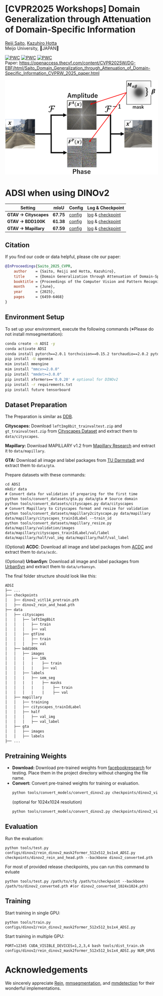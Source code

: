 # [CVPR2025 Workshops] Domain Generalization through Attenuation of Domain-Specific Information

[Reiji Saito](https://www.researchgate.net/scientific-contributions/Reiji-Saito-2306878039), [Kazuhiro Hotta](https://wwwms.meijo-u.ac.jp/kazuhotta/) <br />
Meijo University, 🍣JAPAN🍜

[![PWC](https://img.shields.io/endpoint.svg?url=https://paperswithcode.com/badge/domain-generalization-through-attenuation-of/domain-generalization-on-cityscapes-to-acdc)](https://paperswithcode.com/sota/domain-generalization-on-cityscapes-to-acdc?p=domain-generalization-through-attenuation-of)
[![PWC](https://img.shields.io/endpoint.svg?url=https://paperswithcode.com/badge/domain-generalization-through-attenuation-of/domain-generalization-on-gta5-to-cityscapes)](https://paperswithcode.com/sota/domain-generalization-on-gta5-to-cityscapes?p=domain-generalization-through-attenuation-of)
[![PWC](https://img.shields.io/endpoint.svg?url=https://paperswithcode.com/badge/domain-generalization-through-attenuation-of/domain-generalization-on-gta-to-avg)](https://paperswithcode.com/sota/domain-generalization-on-gta-to-avg?p=domain-generalization-through-attenuation-of)
<br />
Paper: https://openaccess.thecvf.com/content/CVPR2025W/DG-EBF/html/Saito_Domain_Generalization_through_Attenuation_of_Domain-Specific_Information_CVPRW_2025_paper.html

![ADSI Framework](docs/ADSI.png)

# ADSI when using DINOv2
|Setting |mIoU |Config|Log & Checkpoint|
|-|-|-|-|
|**GTAV $\rightarrow$ Cityscapes**|**67.75**|[config](https://github.com/ReijiSoftmaxSaito/ADSI/releases/download/v1.0/ADSI.py)|[log](https://github.com/ReijiSoftmaxSaito/ADSI/releases/download/v1.0/20250101_172427.log) & [checkpoint](https://github.com/ReijiSoftmaxSaito/ADSI/releases/download/v1.0/ADSI_gta2avg.pth)
|**GTAV $\rightarrow$ BDD100K**|**61.38**|[config](https://github.com/ReijiSoftmaxSaito/ADSI/releases/download/v1.0/ADSI.py)|[log](https://github.com/ReijiSoftmaxSaito/ADSI/releases/download/v1.0/20250101_172427.log) & [checkpoint](https://github.com/ReijiSoftmaxSaito/ADSI/releases/download/v1.0/ADSI_gta2avg.pth)
|**GTAV $\rightarrow$ Mapillary**|**67.59**|[config](https://github.com/ReijiSoftmaxSaito/ADSI/releases/download/v1.0/ADSI.py)|[log](https://github.com/ReijiSoftmaxSaito/ADSI/releases/download/v1.0/20250101_172427.log) & [checkpoint](https://github.com/ReijiSoftmaxSaito/ADSI/releases/download/v1.0/ADSI_gta2avg.pth)

## Citation
If you find our code or data helpful, please cite our paper:
```bibtex
@InProceedings{Saito_2025_CVPR,
    author    = {Saito, Reiji and Hotta, Kazuhiro},
    title     = {Domain Generalization through Attenuation of Domain-Specific Information},
    booktitle = {Proceedings of the Computer Vision and Pattern Recognition Conference (CVPR) Workshops},
    month     = {June},
    year      = {2025},
    pages     = {6459-6468}
}
```

## Environment Setup
To set up your environment, execute the following commands (※Please do not install mmsegmentation):
```bash
conda create -n ADSI -y
conda activate ADSI
conda install pytorch==2.0.1 torchvision==0.15.2 torchaudio==2.0.2 pytorch-cuda=11.7 -c pytorch -c nvidia -y
pip install -U openmim
mim install mmengine
mim install "mmcv>=2.0.0"
pip install "mmdet>=3.0.0"
pip install xformers=='0.0.20' # optional for DINOv2
pip install -r requirements.txt
pip install future tensorboard
```

## Dataset Preparation
The Preparation is similar as [DDB](https://github.com/xiaoachen98/DDB).

**Cityscapes:** Download `leftImg8bit_trainvaltest.zip` and `gt_trainvaltest.zip` from [Cityscapes Dataset](https://www.cityscapes-dataset.com/downloads/) and extract them to `data/cityscapes`.

**Mapillary:** Download MAPILLARY v1.2 from [Mapillary Research](https://research.mapillary.com/) and extract it to `data/mapillary`.

**GTA:** Download all image and label packages from [TU Darmstadt](https://download.visinf.tu-darmstadt.de/data/from_games/) and extract them to `data/gta`.

Prepare datasets with these commands:
```shell
cd ADSI
mkdir data
# Convert data for validation if preparing for the first time
python tools/convert_datasets/gta.py data/gta # Source domain
python tools/convert_datasets/cityscapes.py data/cityscapes
# Convert Mapillary to Cityscapes format and resize for validation
python tools/convert_datasets/mapillary2cityscape.py data/mapillary data/mapillary/cityscapes_trainIdLabel --train_id
python tools/convert_datasets/mapillary_resize.py data/mapillary/validation/images data/mapillary/cityscapes_trainIdLabel/val/label data/mapillary/half/val_img data/mapillary/half/val_label
```
(Optional) **ACDC**: Download all image and label packages from [ACDC](https://acdc.vision.ee.ethz.ch/) and extract them to `data/acdc`.

(Optional) **UrbanSyn**: Download all image and label packages from [UrbanSyn](http://www.urbansyn.org/#loaded) and extract them to `data/urbansyn`.

The final folder structure should look like this:

```
ADSI
├── ...
├── checkpoints
│   ├── dinov2_vitl14_pretrain.pth
│   ├── dinov2_rein_and_head.pth
├── data
│   ├── cityscapes
│   │   ├── leftImg8bit
│   │   │   ├── train
│   │   │   ├── val
│   │   ├── gtFine
│   │   │   ├── train
│   │   │   ├── val
│   ├── bdd100k
│   │   ├── images
│   │   |   ├── 10k
│   │   │   |    ├── train
│   │   │   |    ├── val
│   │   ├── labels
│   │   |   ├── sem_seg
│   │   |   |    ├── masks
│   │   │   |    |    ├── train
│   │   │   |    |    ├── val
│   ├── mapillary
│   │   ├── training
│   │   ├── cityscapes_trainIdLabel
│   │   ├── half
│   │   │   ├── val_img
│   │   │   ├── val_label
│   ├── gta
│   │   ├── images
│   │   ├── labels
├── ...
```
## Pretraining Weights
* **Download:** Download pre-trained weights from [facebookresearch](https://dl.fbaipublicfiles.com/dinov2/dinov2_vitl14/dinov2_vitl14_pretrain.pth) for testing. Place them in the project directory without changing the file name.
* **Convert:** Convert pre-trained weights for training or evaluation.
  ```bash
  python tools/convert_models/convert_dinov2.py checkpoints/dinov2_vitl14_pretrain.pth checkpoints/dinov2_converted.pth
  ```
  (optional for 1024x1024 resolution)
  ```bash
  python tools/convert_models/convert_dinov2.py checkpoints/dinov2_vitl14_pretrain.pth checkpoints/dinov2_converted_1024x1024.pth --height 1024 --width 1024
  ```
## Evaluation
  Run the evaluation:
  ```
  python tools/test.py configs/dinov2/rein_dinov2_mask2former_512x512_bs1x4_ADSI.py checkpoints/dinov2_rein_and_head.pth --backbone dinov2_converted.pth
  ```
  For most of provided release checkpoints, you can run this command to evluate
  ```
  python tools/test.py /path/to/cfg /path/to/checkpoint --backbone /path/to/dinov2_converted.pth #(or dinov2_converted_1024x1024.pth)
  ```

## Training
Start training in single GPU:
```
python tools/train.py configs/dinov2/rein_dinov2_mask2former_512x512_bs1x4_ADSI.py
```
Start training in multiple GPU:
```
PORT=12345 CUDA_VISIBLE_DEVICES=1,2,3,4 bash tools/dist_train.sh configs/dinov2/rein_dinov2_mask2former_512x512_bs1x4_ADSI.py NUM_GPUS
```

# Acknowledgements
We sincerely appreciate [Rein](https://github.com/w1oves/Rein), [mmsegmentation](https://github.com/open-mmlab/mmsegmentation), and [mmdetection](https://github.com/open-mmlab/mmdetection) for their wonderful implementations.